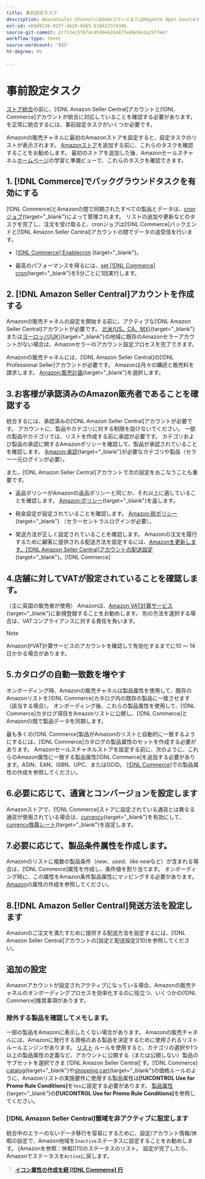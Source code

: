 ```yaml
---
title: 事前設定タスク
description: AmazonSales ChannelにAdobeコマースまたはMagento Open Sourceストアを統合する前に、完了する必要があるタスクを確認します。
exl-id: eb9d9136-925f-4b20-9d65-b166173f434b
source-git-commit: 2c753ec5f6f4cd509e61b4875e09e9a1a2577ee7
workflow-type: tm+mt
source-wordcount: '933'
ht-degree: 0%

---
```


# 事前設定タスク

[ストア統合](./store-integration.md)の前に、[!DNL Amazon Seller Central]アカウントと[!DNL Commerce]アカウントが統合に対応していることを確認する必要があります。 を正常に統合するには、事前設定タスクがいくつか必要です。

Amazonの販売チャネルに最初のAmazonストアを設定すると、設定タスクのリストが表示されます。 [Amazonストア](./store-integration.md)を追加する前に、これらのタスクを確認することをお勧めします。 最初のストアを追加した後、Amazonセールスチャネル[ホームページ](./amazon-sales-channel-home.md)の学習と準備ビューで、これらのタスクを確認できます。

## 1. [!DNL Commerce]でバックグラウンドタスクを有効にする

[!DNL Commerce]とAmazonの間で同期されたすべての製品とデータは、[cronジョブ](https://docs.magento.com/user-guide/system/cron.html){target=&quot;_blank&quot;}によって管理されます。 リストの追加や更新などのタスクを完了し、注文を受け取ると、cronジョブは[!DNL Commerce]バックエンドと[!DNL Amazon Seller Central]アカウントの間でデータの送受信を行います。

- [ [!DNL Commerce] Enablecron](https://docs.magento.com/user-guide/system/cron.html) {target=&quot;_blank&quot;}。

- 最高のパフォーマンスを得るには、[set [!DNL Commerce] cron](https://docs.magento.com/user-guide/configuration/advanced/system.html){target=&quot;_blank&quot;}を5分ごとに1回実行します。

## 2. [!DNL Amazon Seller Central]アカウントを作成する

Amazonの販売チャネルの設定を開始する前に、アクティブな[!DNL Amazon Seller Central]アカウントが必要です。 [北米(US、CA、MX)](https://sell.amazon.com/){target=&quot;_blank&quot;}または[ヨーロッパ(UK)](https://sell.amazon.co.uk/sell-online/beginners-guide){target=&quot;_blank&quot;}の地域に既存のAmazonセラーアカウントがない場合は、Amazonセラーのアカウント設定プロセスを完了できます。

Amazonの販売チャネルには、[!DNL Amazon Seller Central]の[!DNL Professional Seller]アカウントが必要です。 Amazonは月々の購読と販売料を請求します。 [Amazon:販売計画](https://sell.amazon.com/pricing.html){target=&quot;_blank&quot;}を選択します。

## 3.お客様が承認済みのAmazon販売者であることを確認する

統合するには、承認済みの[!DNL Amazon Seller Central]アカウントが必要です。 アカウントに、製品やカテゴリに対する制限を設けないでください。 一部の製品やカテゴリでは、リストを作成する前に承認が必要です。 カテゴリおよび製品の承認に関するAmazonポリシーを確認して、製品が承認されていることを確認します。 [Amazon:承認](https://sellercentral.amazon.com/gp/help/200333160){target=&quot;_blank&quot;}が必要なカテゴリや製品（セラー一元ログインが必要）。

また、[!DNL Amazon Seller Central]アカウントで次の設定をおこなうことも重要です。

- 返品ポリシーがAmazonの返品ポリシーと同じか、それ以上に適していることを確認します。 [Amazon:ポリシー](https://www.amazon.com/gp/help/customer/display.html){target=&quot;_blank&quot;}を返します。

- 税金設定が設定されていることを確認します。 [Amazon:税ポリシー](https://sellercentral.amazon.com/gp/help/external/help.html){target=&quot;_blank&quot;} （セラーセントラルログインが必要）。

- 発送方法が正しく設定されていることを確認します。 Amazonの注文を履行するために顧客に提供される配送方法を設定するには、[Amazonを更新します。[!DNL Amazon Seller Central]アカウントの配送設定](https://sellercentral.amazon.com/sbr/ref=xx_shipset_dnav_xx#shipping_templates){target=&quot;_blank&quot;}。[!DNL Commerce]

## 4.店舗に対してVATが設定されていることを確認します。

（主に英国の販売者が使用） Amazonは、[Amazon VAT計算サービス](https://sell.amazon.co.uk/learn/vat-resources#vat-services-on-amazon){target=&quot;_blank&quot;}に新規登録することをお勧めします。 別の方法を選択する場合は、VATコンプライアンスに対する責任を負います。

>[!NOTE]
>
>AmazonがVAT計算サービスのアカウントを確認して有効化するまでに10 ～ 14日かかる場合があります。

## 5.カタログの自動一致数を増やす

オンボーディング時、Amazonの販売チャネルは製品属性を使用して、既存のAmazonリストを[!DNL Commerce]カタログ内の既存の製品に一致させます（該当する場合）。 オンボーディング後、これらの製品属性を使用して、[!DNL Commerce]カタログ項目をAmazonリストに公開し、[!DNL Commerce]とAmazonの間で製品データを同期します。

最も多くの[!DNL Commerce]製品がAmazonのリストと自動的に一致するようにするには、[!DNL Commerce]カタログの製品属性のセットを作成する必要があります。 Amazonセールスチャネルストアを設定する前に、次のように、これらのAmazon属性に一致する製品属性[!DNL Commerce]を追加する必要があります。ASIN、EAN、ISBN、UPC、またはGCID。 [ [!DNL Commerce]](./ob-creating-magento-attributes.md)での製品属性の作成を参照してください。

## 6.必要に応じて、通貨とコンバージョンを設定します

Amazonストアで、[!DNL Commerce]ストアに設定されている通貨とは異なる通貨が使用されている場合は、[currency](https://docs.magento.com/user-guide/configuration/general/currency-setup.html){target=&quot;_blank&quot;}を有効にして、[currency換算レート](https://docs.magento.com/user-guide/stores/currency-update.html){target=&quot;_blank&quot;}を設定します。

## 7.必要に応じて、製品条件属性を作成します。

Amazonのリストに複数の製品条件（_new_、_used_、_like new_&#x200B;など）が含まれる場合は、[!DNL Commerce]属性を作成し、条件値を割り当てます。 オンボーディング時に、この属性をAmazon条件製品属性にマッピングする必要があります。 [Amazon](./ob-creating-magento-attributes.md)の属性の作成を参照してください。

## 8.[!DNL Amazon Seller Central]発送方法を設定します

Amazonのご注文を満たすために提供する配送方法を設定するには、[!DNL Amazon Seller Central]アカウントの[設定と配送設定][10]を参照してください。

## 追加の設定

Amazonアカウントが設定されアクティブになっている場合、Amazonの販売チャネルのオンボーディングプロセスを効率化するのに役立つ、いくつかの[!DNL Commerce]推奨事項があります。

### 除外する製品を確認してメモします。

一部の製品をAmazonに表示したくない場合があります。 Amazonの販売チャネルには、Amazonに発行する資格のある製品を決定するために使用されるリストルールエンジンがあります。 [リスト](./listing-rules.md) ルールを使用すると、カテゴリの選択や1つ以上の製品属性の定義など、アカウントに公開する（または公開しない）製品のサブセットを選択できま [!DNL Amazon Seller Central] す。[!DNL Commerce] [catalog](https://docs.magento.com/user-guide/marketing/price-rules-catalog.html){target=&quot;_blank&quot;}や[shopping cart](https://docs.magento.com/user-guide/marketing/price-rules-cart.html){target=&quot;_blank&quot;}の価格ルールのように、Amazonリストの実施要件に使用する製品属性は&#x200B;**[!UICONTROL Use for Promo Rule Conditions]**&#x200B;を`Yes`に設定する必要があります。 [製品属性](https://docs.magento.com/user-guide/stores/attributes-product.html){target=&quot;_blank&quot;}の&#x200B;**[!UICONTROL Use for Promo Rule Conditions]**&#x200B;を参照してください。

### [!DNL Amazon Seller Central]領域を非アクティブに設定します

統合中のエラーのないデータ移行を容易にするために、設定/アカウント情報/休暇の設定で、Amazon地域を`Inactive`ステータスに設定することをお勧めします。 [Amazonを参照：休暇][11]のステータスのリスト。 設定が完了したら、Amazonでステータスを`Active`に戻します。

![次のア](assets/btn-next.png) [**イコン属性の作成を続 [!DNL Commerce] 行**](./ob-creating-magento-attributes.md)
